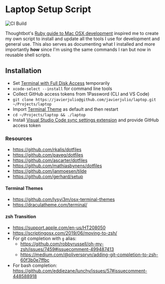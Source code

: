# Laptop Setup Script

![CI Build](https://github.com/javierjulio/laptop/workflows/CI%20Build/badge.svg)

Thoughtbot's [Ruby guide to Mac OSX development](http://robots.thoughtbot.com/post/8700977975/2011-rubyists-guide-to-a-mac-os-x-development) inspired me to create my own script to install and update all the tools I use for development and general use. This also serves as documenting what I installed and more importantly **how** since I'm using the same commands I ran but now in reusable shell scripts.

## Installation
* Set [Terminal with Full Disk Access](https://github.com/mathiasbynens/dotfiles/issues/849#issuecomment-623799514) temporarily
* `xcode-select --install` for command line tools
* Collect GitHub access tokens from 1Password (CLI and VS Code)
* `git clone https://javierjulio@github.com/javierjulio/laptop.git ~/Projects/laptop`
* Import [Terminal Theme](https://github.com/javierjulio/laptop/tree/master/themes) as default and then restart
* `cd ~/Projects/laptop && ./laptop`
* Install [Visual Studio Code sync settings extension](https://marketplace.visualstudio.com/items?itemName=Shan.code-settings-sync) and provide GitHub access token

### Resources
* https://github.com/rkalis/dotfiles
* https://github.com/paveg/dotfiles
* https://github.com/ascarter/dotfiles
* https://github.com/mathiasbynens/dotfiles
* https://github.com/janmoesen/tilde
* https://github.com/gerhard/setup
#### Terminal Themes
* https://github.com/lysyi3m/osx-terminal-themes
* https://draculatheme.com/terminal/
#### zsh Transition
* https://support.apple.com/en-us/HT208050
* https://scriptingosx.com/2019/06/moving-to-zsh/
* For git completion with `g` alias:
  * https://github.com/robbyrussell/oh-my-zsh/issues/7459#issuecomment-499487413
  * https://medium.com/@oliverspryn/adding-git-completion-to-zsh-60f3b0e7ffbc
* For bash completion: https://github.com/eddiezane/lunchy/issues/57#issuecomment-448588918
